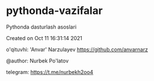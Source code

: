 # pythonda-vazifalar

 Pythonda dasturlash asoslari
 
 Created on  Oct 11 16:31:14 2021
 
 o'qituvhi: 'Anvar' Narzulayev https://github.com/anvarnarz
 
 @author: Nurbek Po'latov
 
 telegram: https://t.me/nurbekh2oo4
 
